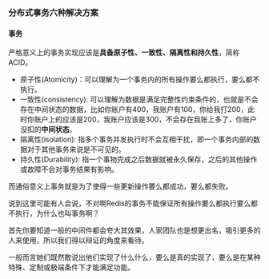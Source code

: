 ### 分布式事务六种解决方案

#### 事务  
严格意义上的事务实现应该是**具备原子性、一致性、隔离性和持久性**，简称ACID。  
  - 原子性(Atomicity)：可以理解为一个事务内的所有操作要么都执行，要么都不执行。  
  - 一致性(consistency): 可以理解为数据是满足完整性约束条件的，也就是不会存在中间状态的数据，比如你账户有400，我账户有100，你给我打200，此时你账户上的应该是200，我账户应该是300，不会存在我账上多了，你账户没扣的**中间状态**。  
  - 隔离性(isolation): 指多个事务并发执行时不会互相干扰，即一个事务内部的数据对于其他事务来说是不可见的。  
  - 持久性(Durability): 指一个事物完成之后数据就被永久保存，之后的其他操作或故障不会对事务结果有影响。  

而通俗意义上事务就是为了使得一些更新操作要么都成功，要么都失败。   

说到这里可能有人会说，不对啊Redis的事务不能保证所有操作要么都执行要么都不执行，为什么也叫事务啊？  

首先你要知道一般的中间件都会夸大其效果，人家团队也是想更出名，吸引更多的人来使用，所以我们得以辩证的角度来看待。  

一般而言她们既然敢说出他们实现了什么什么，要么是真的实现了，要么是在某种特殊、定制或极端条件下才能满足功能。  

